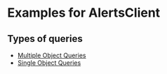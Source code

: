 # Examples for AlertsClient

## Types of queries

- [Multiple Object Queries](ObjectListQueries.md)
- [Single Object Queries](SingleObjectQueries.md)
